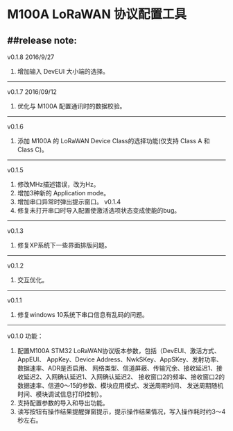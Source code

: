 # M100A LoRaWAN 协议配置工具

##**release note**:
---
v0.1.8
2016/9/27
1. 增加输入 DevEUI 大小端的选择。
---
v0.1.7
2016/09/12
1. 优化与 M100A 配置通讯时的数据校验。
---
v0.1.6
1. 添加 M100A 的 LoRaWAN Device Class的选择功能(仅支持 Class A 和 Class C)。
---
v0.1.5
1. 修改MHz描述错误，改为Hz。
2. 增加3种新的 Application mode。
3. 增加串口异常时弹出提示窗口。
v0.1.4
1. 修复未打开串口时导入配置使激活选项状态变成使能的bug。
---
v0.1.3
1. 修复XP系统下一些界面排版问题。
---
v0.1.2
1. 交互优化。
---
v0.1.1
1. 修复windows 10系统下串口信息有乱码的问题。
---
v0.1.0
功能：
1. 配置M100A STM32 LoRaWAN协议版本参数，包括（DevEUI、激活方式、AppEUI、
AppKey、Device Address、NwkSKey、AppSKey、发射功率、数据速率、ADR是否启用、
网络类型、信道屏蔽、传输冗余、接收延迟1、接收延迟2、入网确认延迟1、入网确认延迟2、
接收窗口2的频率、接收窗口2的数据速率、信道0～15的参数、模块应用模式、发送周期时间、
发送周期随机时间、模块调试信息打印控制）。
2. 支持配置参数的导入和导出功能。
3. 读写按钮有操作结果提醒弹窗提示，提示操作结果情况，写入操作耗时约3～4秒左右。